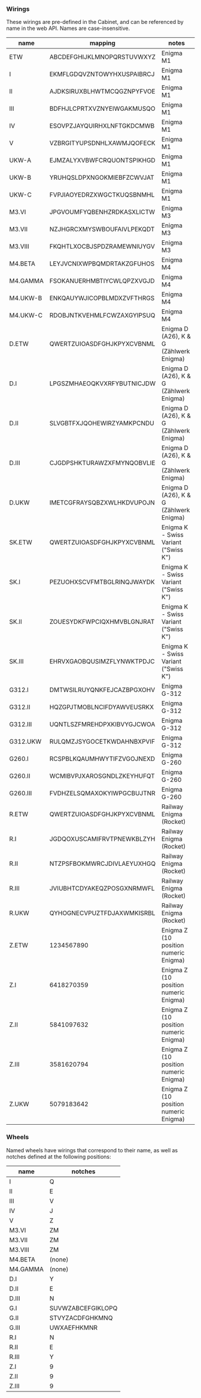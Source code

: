
### Wirings

These wirings are pre-defined in the Cabinet, and can be referenced by name
in the web API. Names are case-insensitive.

| name     | mapping                    | notes                                   |
|----------|----------------------------|-----------------------------------------|
| ETW      | ABCDEFGHIJKLMNOPQRSTUVWXYZ | Enigma M1                               |
| I        | EKMFLGDQVZNTOWYHXUSPAIBRCJ | Enigma M1                               |
| II       | AJDKSIRUXBLHWTMCQGZNPYFVOE | Enigma M1                               |
| III      | BDFHJLCPRTXVZNYEIWGAKMUSQO | Enigma M1                               |
| IV       | ESOVPZJAYQUIRHXLNFTGKDCMWB | Enigma M1                               |
| V        | VZBRGITYUPSDNHLXAWMJQOFECK | Enigma M1                               |
| UKW-A    | EJMZALYXVBWFCRQUONTSPIKHGD | Enigma M1                               |
| UKW-B    | YRUHQSLDPXNGOKMIEBFZCWVJAT | Enigma M1                               |
| UKW-C    | FVPJIAOYEDRZXWGCTKUQSBNMHL | Enigma M1                               |
| M3.VI    | JPGVOUMFYQBENHZRDKASXLICTW | Enigma M3                               |
| M3.VII   | NZJHGRCXMYSWBOUFAIVLPEKQDT | Enigma M3                               |
| M3.VIII  | FKQHTLXOCBJSPDZRAMEWNIUYGV | Enigma M3                               |
| M4.BETA  | LEYJVCNIXWPBQMDRTAKZGFUHOS | Enigma M4                               |
| M4.GAMMA | FSOKANUERHMBTIYCWLQPZXVGJD | Enigma M4                               |
| M4.UKW-B | ENKQAUYWJICOPBLMDXZVFTHRGS | Enigma M4                               |
| M4.UKW-C | RDOBJNTKVEHMLFCWZAXGYIPSUQ | Enigma M4                               |
| D.ETW    | QWERTZUIOASDFGHJKPYXCVBNML | Enigma D (A26), K & G (Zählwerk Enigma) |
| D.I      | LPGSZMHAEOQKVXRFYBUTNICJDW | Enigma D (A26), K & G (Zählwerk Enigma) |
| D.II     | SLVGBTFXJQOHEWIRZYAMKPCNDU | Enigma D (A26), K & G (Zählwerk Enigma) |
| D.III    | CJGDPSHKTURAWZXFMYNQOBVLIE | Enigma D (A26), K & G (Zählwerk Enigma) |
| D.UKW    | IMETCGFRAYSQBZXWLHKDVUPOJN | Enigma D (A26), K & G (Zählwerk Enigma) |
| SK.ETW   | QWERTZUIOASDFGHJKPYXCVBNML | Enigma K - Swiss Variant ("Swiss K")    |
| SK.I     | PEZUOHXSCVFMTBGLRINQJWAYDK | Enigma K - Swiss Variant ("Swiss K")    |
| SK.II    | ZOUESYDKFWPCIQXHMVBLGNJRAT | Enigma K - Swiss Variant ("Swiss K")    |
| SK.III   | EHRVXGAOBQUSIMZFLYNWKTPDJC | Enigma K - Swiss Variant ("Swiss K")    |
| G312.I   | DMTWSILRUYQNKFEJCAZBPGXOHV | Enigma G-312                            |
| G312.II  | HQZGPJTMOBLNCIFDYAWVEUSRKX | Enigma G-312                            |
| G312.III | UQNTLSZFMREHDPXKIBVYGJCWOA | Enigma G-312                            |
| G312.UKW | RULQMZJSYGOCETKWDAHNBXPVIF | Enigma G-312                            |
| G260.I   | RCSPBLKQAUMHWYTIFZVGOJNEXD | Enigma G-260                            |
| G260.II  | WCMIBVPJXAROSGNDLZKEYHUFQT | Enigma G-260                            |
| G260.III | FVDHZELSQMAXOKYIWPGCBUJTNR | Enigma G-260                            |
| R.ETW    | QWERTZUIOASDFGHJKPYXCVBNML | Railway Enigma (Rocket)                 |
| R.I      | JGDQOXUSCAMIFRVTPNEWKBLZYH | Railway Enigma (Rocket)                 |
| R.II     | NTZPSFBOKMWRCJDIVLAEYUXHGQ | Railway Enigma (Rocket)                 |
| R.III    | JVIUBHTCDYAKEQZPOSGXNRMWFL | Railway Enigma (Rocket)                 |
| R.UKW    | QYHOGNECVPUZTFDJAXWMKISRBL | Railway Enigma (Rocket)                 |
| Z.ETW    | 1234567890                 | Enigma Z (10 position numeric Enigma)   |
| Z.I      | 6418270359                 | Enigma Z (10 position numeric Enigma)   |
| Z.II     | 5841097632                 | Enigma Z (10 position numeric Enigma)   |
| Z.III    | 3581620794                 | Enigma Z (10 position numeric Enigma)   |
| Z.UKW    | 5079183642                 | Enigma Z (10 position numeric Enigma)   |

### Wheels

Named wheels have wirings that correspond to their name, as well as notches defined
at the following positions:

| name     | notches           |
|----------|-------------------|
| I        | Q                 |
| II       | E                 |
| III      | V                 |
| IV       | J                 |
| V        | Z                 |
| M3.VI    | ZM                |
| M3.VII   | ZM                |
| M3.VIII  | ZM                |
| M4.BETA  | (none)            |
| M4.GAMMA | (none)            |
| D.I      | Y                 |
| D.II     | E                 |
| D.III    | N                 |
| G.I      | SUVWZABCEFGIKLOPQ |
| G.II     | STVYZACDFGHKMNQ   |
| G.III    | UWXAEFHKMNR       |
| R.I      | N                 |
| R.II     | E                 |
| R.III    | Y                 |
| Z.I      | 9                 |
| Z.II     | 9                 |
| Z.III    | 9                 |
